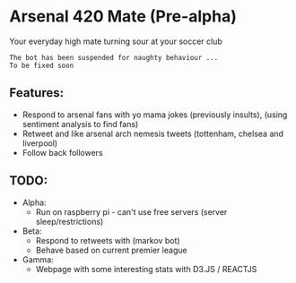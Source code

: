 # Arsenal 420 Mate (Pre-alpha)
Your everyday high mate turning sour at your soccer club

```
The bot has been suspended for naughty behaviour ...
To be fixed soon
```
Features:
- 
- Respond to arsenal fans with yo mama jokes (previously insults), (using sentiment analysis to find fans)
- Retweet and like arsenal arch nemesis tweets (tottenham, chelsea and liverpool)
- Follow back followers

TODO:
- 
- Alpha: 
    - Run on raspberry pi - can't use free servers (server sleep/restrictions) 
- Beta: 
    - Respond to retweets with (markov bot)
    - Behave based on current premier league 
- Gamma: 
    - Webpage with some interesting stats with D3.JS / REACTJS


